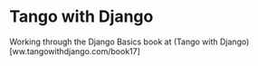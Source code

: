 # Tango with Django

Working through the Django Basics book at (Tango with Django)[ww.tangowithdjango.com/book17]
